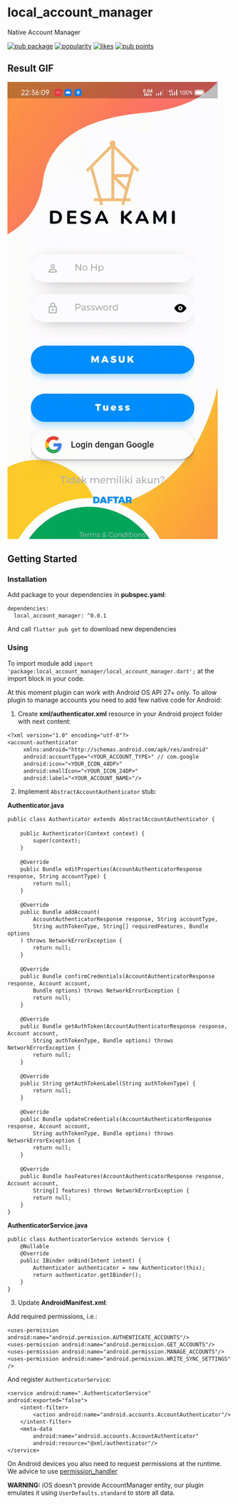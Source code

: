 # local_account_manager

Native Account Manager

[![pub package](https://img.shields.io/pub/v/get.svg?label=get&color=blue)](https://pub.dev/packages/local_account_manager)
[![popularity](https://img.shields.io/pub/popularity/get?logo=dart)](https://pub.dev/packages/local_account_manager/score)
[![likes](https://img.shields.io/pub/likes/get?logo=dart)](https://pub.dev/packages/local_account_manager/score)
[![pub points](https://img.shields.io/pub/points/sentry?logo=dart)](https://pub.dev/packages/local_account_manager/score)

## Result GIF
![](https://github.com/MrHafid/local_account_manager/blob/main/screenshots/rec_google_sign.gif)

## Getting Started

### Installation

Add package to your dependencies in **pubspec.yaml**:

 ```
dependencies:
   local_account_manager: ^0.0.1
```

And call `flutter pub get` to download new dependencies

### Using

To import module add `import 'package:local_account_manager/local_account_manager.dart';` at the 
import block in your code.

At this moment plugin can work with Android OS API 27+ only. To allow plugin to manage 
accounts you need to add few native code for Android:  

1. Create **xml/authenticator.xml** resource in your Android project folder with next content:  
```
<?xml version="1.0" encoding="utf-8"?>
<account-authenticator
     xmlns:android="http://schemas.android.com/apk/res/android"
     android:accountType="<YOUR_ACCOUNT_TYPE>" // com.google
     android:icon="<YOUR_ICON_48DP>"
     android:smallIcon="<YOUR_ICON_24DP>"
     android:label="<YOUR_ACCOUNT_NAME>"/>
```
2. Implement `AbstractAccountAuthenticator` stub:  

**Authenticator.java**
```
public class Authenticator extends AbstractAccountAuthenticator {

    public Authenticator(Context context) {
        super(context);
    }

    @Override
    public Bundle editProperties(AccountAuthenticatorResponse response, String accountType) {
        return null;
    }

    @Override
    public Bundle addAccount(
        AccountAuthenticatorResponse response, String accountType, 
        String authTokenType, String[] requiredFeatures, Bundle options
    ) throws NetworkErrorException {
        return null;
    }

    @Override
    public Bundle confirmCredentials(AccountAuthenticatorResponse response, Account account, 
        Bundle options) throws NetworkErrorException {
        return null;
    }

    @Override
    public Bundle getAuthToken(AccountAuthenticatorResponse response, Account account, 
        String authTokenType, Bundle options) throws NetworkErrorException {
        return null;
    }

    @Override
    public String getAuthTokenLabel(String authTokenType) {
        return null;
    }

    @Override
    public Bundle updateCredentials(AccountAuthenticatorResponse response, Account account, 
        String authTokenType, Bundle options) throws NetworkErrorException {
        return null;
    }

    @Override
    public Bundle hasFeatures(AccountAuthenticatorResponse response, Account account, 
        String[] features) throws NetworkErrorException {
        return null;
    }
}
```

**AuthenticatorService.java**
```
public class AuthenticatorService extends Service {
    @Nullable
    @Override
    public IBinder onBind(Intent intent) {
        Authenticator authenticator = new Authenticator(this);
        return authenticator.getIBinder();
    }
}
```

3. Update **AndroidManifest.xml**:

Add required permissions, i.e.:  
```
<uses-permission android:name="android.permission.AUTHENTICATE_ACCOUNTS"/>
<uses-permission android:name="android.permission.GET_ACCOUNTS"/>
<uses-permission android:name="android.permission.MANAGE_ACCOUNTS"/>
<uses-permission android:name="android.permission.WRITE_SYNC_SETTINGS" />
```
And register `AuthenticatorService`:
```
<service android:name=".AuthenticatorService" android:exported="false">
    <intent-filter>
        <action android:name="android.accounts.AccountAuthenticator"/>
    </intent-filter>
    <meta-data
        android:name="android.accounts.AccountAuthenticator"
        android:resource="@xml/authenticator"/>
</service>
```

On Android devices you also need to request permissions at the runtime. We advice to 
use [permission_handler](https://pub.dev/packages/permission_handler)

**WARNING:** iOS doesn't provide AccountManager entity, our plugin emulates it using 
`UserDefaults.standard` to store all data.